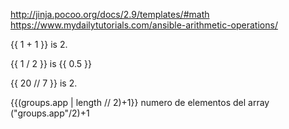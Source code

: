 http://jinja.pocoo.org/docs/2.9/templates/#math
https://www.mydailytutorials.com/ansible-arithmetic-operations/

{{ 1 + 1 }} is 2.

{{ 1 / 2 }} is {{ 0.5 }}

{{ 20 // 7 }} is 2.

{{(groups.app | length // 2)+1}}
numero de elementos del array ("groups.app"/2)+1
